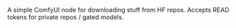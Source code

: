 A simple ComfyUI node for downloading stuff from HF repos.
Accepts READ tokens for private repos / gated models.
